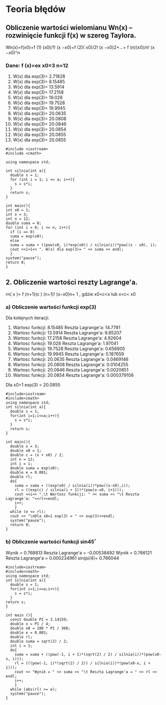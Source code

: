 # Teoria błędów

## Obliczenie wartości wielomianu Wn(x) – rozwinięcie funkcji f(x) w szereg Taylora.
Wn(x)=f(x0)+f (1) (x0)/1! (x −x0)+f (2)( x0)/2! (x −x0)2+...+ f (n)(x0)/n! (x −x0)^n

### Dane: f (x)=ex x0=3 n=12

1. W(x) dla exp(3)= 2.71828
2. W(x) dla exp(3)= 8.15485
3. W(x) dla exp(3)= 13.5914
4. W(x) dla exp(3)= 17.2158
5. W(x) dla exp(3)= 19.028
6. W(x) dla exp(3)= 19.7528
7. W(x) dla exp(3)= 19.9945
8. W(x) dla exp(3)= 20.0635
9. W(x) dla exp(3)= 20.0808
10. W(x) dla exp(3)= 20.0846
11. W(x) dla exp(3)= 20.0854
12. W(x) dla exp(3)= 20.0855
13. W(x) dla exp(3)= 20.0855

```
#include <iostream>
#include <cmath>

using namespace std;

int silnia(int a){
  double s = 1;
  for (int i = 1; i <= a; i++){
    s = s*i;
  } 
  return s;
}

int main(){
int x0 = 1;
int x = 3;
int n = 12;
double suma = 0;
for (int i = 0; i <= n; i++){
  if (i == 0)
  suma = exp(x0);
  else
  suma = suma + ((pow(x0, i)*exp(x0)) / silnia(i))*pow((x - x0), i);
  cout <<i+1<< ". W(x) dla exp(3)= " << suma << endl;
  }
system("pause");
return 0;
}
```
## 2. Obliczenie wartości reszty Lagrange'a.
rn( x )= f (n+1)(c ) (n+1)! (x−x0)n+ 1 , gdzie x0<c<x lub x<c< x0

### a) Obliczenie wartości funkcji exp(3)

Dla kolejnych iteracji:
1. Wartosc funkcji: 8.15485 Reszta Lagrange'a: 14.7781
2. Wartosc funkcji: 13.5914 Reszta Lagrange'a: 9.85207
3. Wartosc funkcji: 17.2158 Reszta Lagrange'a: 4.92604
4. Wartosc funkcji: 19.028 Reszta Lagrange'a: 1.97041
5. Wartosc funkcji: 19.7528 Reszta Lagrange'a: 0.656805
6. Wartosc funkcji: 19.9945 Reszta Lagrange'a: 0.187659
7. Wartosc funkcji: 20.0635 Reszta Lagrange'a: 0.0469146
8. Wartosc funkcji: 20.0808 Reszta Lagrange'a: 0.0104255
9. Wartosc funkcji: 20.0846 Reszta Lagrange'a: 0.0020851
10. Wartosc funkcji: 20.0854 Reszta Lagrange'a: 0.000379108

Dla x0=1 exp(3) = 20.0855
```
#include<iostream>
#include<cmath>
using namespace std;
int silnia(int a){
  double s = 1;
  for(int i=1;i<=a;i++){
    s = s*i;
  } 
  return s;
}

int main(){
  double x = 3;
  double x0 = 1;
  double c = (x + x0) / 2;
  int n = 12;
  int i = 1;
  double suma = exp(x0);
  double e = 0.001;
  double rl;
  do{
    suma = suma + ((exp(x0) / silnia(i))*pow((x-x0),i));
    rl = ((exp(c) / silnia(i + 1))*(pow(x-x0, i+1)));
    cout <<i<< ".\t Wartosc funkcji: " << suma << "\t Reszta Lagrange'a: "<<rl<<endl;
    i++;
    }
  while (e <= rl);
  cout << "\nDla x0=1 exp(3) = " << exp(3)<<endl;
  system("pause");
  return 0;
}
```
### b) Obliczenie wartości funkcji sin45˚

Wynik = 0.768813 Reszta Lagrange'a = -0.00538492
Wynik = 0.766121 Reszta Lagrange'a = 0.000234961
sin(pi/4)= 0.766044
```
#include<iostream>
#include<cmath>
using namespace std;
int silnia(int a){
  double s = 1;
  for(int i=1;i<=a;i++){
    s = s*i;
  }
return s;
}

int main (){
  const double PI = 3.14159;
  double x = PI / 4;
  double x0 = 100 * PI / 360;
  double e = 0.001;
  double rl;  
  double suma = sqrt(2) / 2;
  int i = 1;
  do{
    suma = suma + ((pow(-1, i + 1)*(sqrt(2) / 2) / silnia(i))*(pow(x0-x, i)));
    rl = (((pow(-1, i)*(sqrt(2) / 2)) / silnia(i))*(pow(x0-x, i + 1)));
    cout << "Wynik = " << suma << "\t Reszta Lagrange'a = " << rl << endl;
    i++;
    } 
  while (abs(rl) >= e);
  system("pause");
}
```
